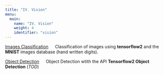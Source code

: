 ```yaml
---
title: "IV. Vision"
menu:
  main:
    name: "IV. Vision"
    weight: 4
    identifier: "vision"
---
```


[Images Classification](classification_tf2) &emsp; Classification of images using  __tensorflow2__  and the __MNIST__ images database (hand written digits).

[Object Detection](object_detection_tf2) &emsp; Object Detection wtith the API __Tensorflow2 Object Detection__ (_TOD_)
